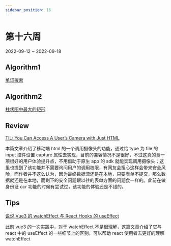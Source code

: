 ```yaml
---
sidebar_position: 16
---
```


# 第十六周

2022-09-12 ~ 2022-09-18

## Algorithm1

[单词搜索](https://github.com/JunwuHuang/leetcode-daily/blob/master/word-search/%E5%8D%95%E8%AF%8D%E6%90%9C%E7%B4%A2.md)

## Algorithm2

[柱状图中最大的矩形](https://github.com/JunwuHuang/leetcode-daily/blob/master/largest-rectangle-in-histogram/%E6%9F%B1%E7%8A%B6%E5%9B%BE%E4%B8%AD%E6%9C%80%E5%A4%A7%E7%9A%84%E7%9F%A9%E5%BD%A2.md)

## Review

[TIL: You Can Access A User’s Camera with Just HTML](https://austingil.com/html-capture-attribute/)

本篇文章介绍了移动端 html 的一个调用摄像头的功能，通过给 type 为 file 的 input 控件设置 capture 属性去实现，目前的兼容情况不是很好，不过这真的食一项很好的用户体验提升点，不用借助于原生 app 的 sdk 就能实现调用摄像头；这里也提到了该功能并不需要询问用户的调用权限，有网友会担心这样会带来安全风险，而作者并不这么认为，因为最终数据流还是在本地，只要表单不提交，那么数据就还是在本地，而剩下的安全问题跟以往的表单方面的问题食一样的。此前在做身份证 ocr 功能的时候有尝试过，该功能的体验还是不错的。

## Tips

[说说 Vue3 的 watchEffect 与 React Hooks 的 useEffect](https://geylnu.com/2020/10/10/%E8%AF%B4%E8%AF%B4Vue3%E7%9A%84watchEffect%E4%B8%8EReact-Hooks%E7%9A%84useEffect/)

此前 vue3 的一次实践中，对于 watchEffect 不是很理解，这篇文章介绍了它与 react 中的 useEffect 的一些细节上的区别，可以帮助 react 使用者去更好的理解 watchEffect
